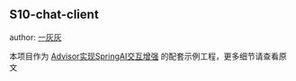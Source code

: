 ## S10-chat-client

author: [一灰灰](https://www.hhui.top/)

本项目作为 [Advisor实现SpringAI交互增强](../docs/10.Advisor实现SpringAI交互增强.md) 的配套示例工程，更多细节请查看原文